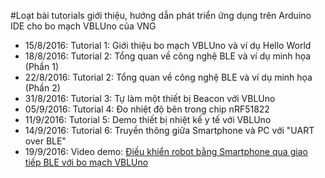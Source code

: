 #Loạt bài tutorials giới thiệu, hướng dẫn phát triển ứng dụng trên Arduino IDE cho bo mạch VBLUno của VNG

+ 15/8/2016: Tutorial 1: Giới thiệu bo mạch VBLUno và ví dụ Hello World
+ 18/8/2016: Tutorial 2: Tổng quan về công nghệ BLE và ví dụ minh họa (Phần 1)
+ 22/8/2016: Tutorial 2: Tổng quan về công nghệ BLE và ví dụ minh họa (Phần 2)
+ 31/8/2016: Tutorial 3: Tự làm một thiết bị Beacon với VBLUno
+ 05/9/2016: Tutorial 4: Đo nhiệt độ bên trong chip nRF51822
+ 11/9/2016: Tutorial 5: Demo thiết bị nhiệt kế y tế với VBLUno
+ 14/9/2016: Tutorial 6: Truyền thông giữa Smartphone và PC với "UART over BLE"
+ 19/9/2016: Video demo: [Điều khiển robot bằng Smartphone qua giao tiếp BLE với bo mạch VBLUno](https://www.dropbox.com/s/ejhukb79u3aa2yh/VID_20160915_170204.mp4?dl=0)
